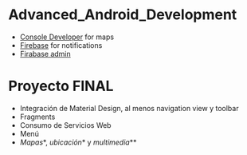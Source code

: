 # Advanced_Android_Development

* [Console Developer](https://console.developers.google.com/?pli=1) for maps
* [Firebase](https://firebase.google.com/) for notifications
* [Firabase admin](https://firebase.google.com/docs/admin/setup?hl=es-419)

# Proyecto FINAL

* Integración de Material Design, al menos navigation view y toolbar
* Fragments
* Consumo de Servicios Web
* Menú
* *Mapas**, *ubicación** y *multimedia***
